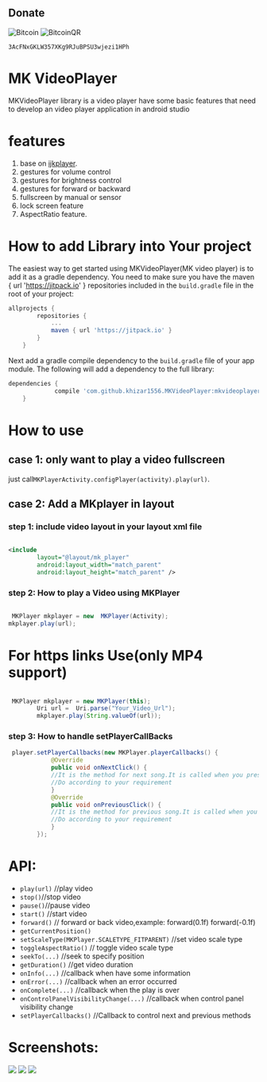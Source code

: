 
## Donate
![Bitcoin](https://bitcoin.org/img/icons/logotop.svg)
![BitcoinQR](screenshots/3AcFNxGKLW357XKg9RJuBPSU3wjezi1HPh.png)

`3AcFNxGKLW357XKg9RJuBPSU3wjezi1HPh`

# MK VideoPlayer
MKVideoPlayer library is a video player have some basic features that need to develop an video player application in android studio
<!---MK video player--->
<!---MK video player--->
<!---MK video player--->
<!---MK video player--->
# features
1. base on [ijkplayer](https://github.com/Bilibili/ijkplayer).
2. gestures for volume control
3. gestures for brightness control
4. gestures for forward or backward
5. fullscreen by manual or sensor
6. lock screen feature
7. AspectRatio feature.
<!---MK video player--->
# How to add Library into Your project
<!---MK video player--->
The easiest way to get started using MKVideoPlayer(MK video player) is to add it as a gradle
dependency. You need to make sure you have the maven { url 'https://jitpack.io' } repositories
included in the `build.gradle` file in the root of your project:
<!---MK video player--->
```gradle
allprojects {
		repositories {
			...
			maven { url 'https://jitpack.io' }
		}
	}
```
<!---MK video player---><!---MK video player--->
Next add a gradle compile dependency to the `build.gradle` file of your app
module. The following will add a dependency to the full library:
<!---MK video player--->
```gradle
dependencies {
	         compile 'com.github.khizar1556.MKVideoPlayer:mkvideoplayer:0.1.5'
	}
```
# How to use 

## case 1: only want to play a video fullscreen
just call`MKPlayerActivity.configPlayer(activity).play(url)`.
<!---MK video player--->
## case 2: Add a MKplayer in layout
### step 1: include video layout in your layout xml file
``` xml

<include
        layout="@layout/mk_player"
        android:layout_width="match_parent"
        android:layout_height="match_parent" />


```
### step 2: How to play a Video using MKPlayer
``` java

 MKPlayer mkplayer = new  MKPlayer(Activity);
mkplayer.play(url);
```


# For https links Use(only MP4 support)
``` java
 
 MKPlayer mkplayer = new MKPlayer(this);
        Uri url =  Uri.parse("Your_Video_Url");
        mkplayer.play(String.valueOf(url));
```

### step 3: How to handle setPlayerCallBacks
<!---MK video player--->
``` java
 player.setPlayerCallbacks(new MKPlayer.playerCallbacks() {
            @Override
            public void onNextClick() {
            //It is the method for next song.It is called when you pressed the next icon
            //Do according to your requirement
            }
            @Override
            public void onPreviousClick() {
            //It is the method for previous song.It is called when you pressed the previous icon
            //Do according to your requirement
            }
        });
```
<!---MK video player--->
# API:
* `play(url)` //play video
* `stop()`//stop video
* `pause()`//pause video
* `start()` //start  video
* `forward()` // forward or back video,example: forward(0.1f) forward(-0.1f)
* `getCurrentPosition()` 
* `setScaleType(MKPlayer.SCALETYPE_FITPARENT)` //set video scale type
* `toggleAspectRatio()` // toggle video scale type
* `seekTo(...)` //seek to specify position
* `getDuration()` //get video duration
* `onInfo(...)` //callback when have some information
* `onError(...)`  //callback when an error occurred
* `onComplete(...)` //callback when the play is over
* `onControlPanelVisibilityChange(...)` //callback when control panel visibility change
* `setPlayerCallbacks()` //Callback to control next and previous methods
<!---MK video player--->
# Screenshots:
<!---MK video player--->
![](https://raw.githubusercontent.com/khizar1556/MKVideoPlayer/master/screenshots/Screenshot_2017-10-06-18-27-04.png)
![](https://github.com/khizar1556/MKVideoPlayer/blob/master/screenshots/Screenshot_2017-10-06-18-28-12.png)
![](https://github.com/khizar1556/MKVideoPlayer/blob/master/screenshots/Screenshot_2017-10-06-18-32-34.png) 
<!---MK video player--->
